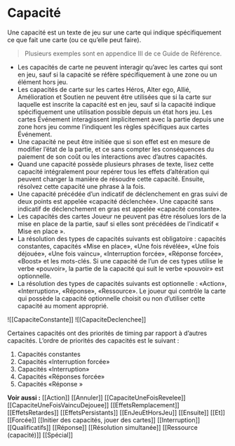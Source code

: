 # Capacité
Une capacité est un texte de jeu sur une carte qui indique spécifiquement ce que fait une carte (ou ce qu’elle peut faire).

>Plusieurs exemples sont en appendice III de ce Guide de Référence.

- Les capacités de carte ne peuvent interagir qu’avec les cartes qui sont en jeu, sauf si la capacité se réfère spécifiquement à une zone ou un élément hors jeu.
- Les capacités de carte sur les cartes Héros, Alter ego, Allié, Amélioration et Soutien ne peuvent être utilisées que si la carte sur laquelle est inscrite la capacité est en jeu, sauf si la capacité indique spécifiquement une utilisation possible depuis un état hors jeu. Les cartes Événement interagissent implicitement avec la partie depuis une zone hors jeu comme l’indiquent les règles spécifiques aux cartes Événement.
- Une capacité ne peut être initiée que si son effet est en mesure de modifier l’état de la partie, et ce sans compter les conséquences du paiement de son coût ou les interactions avec d’autres capacités.
- Quand une capacité possède plusieurs phrases de texte, lisez cette capacité intégralement pour repérer tous les effets d’altération qui peuvent changer la manière de résoudre cette capacité. Ensuite, résolvez cette capacité une phrase à la fois.
- Une capacité précédée d’un indicatif de déclenchement en gras suivi de deux points est appelée «capacité déclenchée». Une capacité sans indicatif de déclenchement en gras est appelée «capacité constante».
- Les capacités des cartes Joueur ne peuvent pas être résolues lors de la mise en place de la partie, sauf si elles sont précédées de l’indicatif « Mise en place ».
- La résolution des types de capacités suivants est obligatoire : capacités constantes, capacités «Mise en place», «Une fois révélée», «Une fois déjouée», «Une fois vaincu», «Interruption forcée», «Réponse forcée», «Boost» et les mots-clés. Si une capacité de l’un de ces types utilise le verbe «pouvoir», la partie de la capacité qui suit le verbe «pouvoir» est optionnelle.
- La résolution des types de capacités suivants est optionnelle : «Action», «Interruption», «Réponse», «Ressource». Le joueur qui contrôle la carte qui possède la capacité optionnelle choisit ou non d’utiliser cette capacité au moment approprié.

![[CapaciteConstante]]
![[CapaciteDeclenchee]]

Certaines capacités ont des priorités de timing par rapport à d’autres capacités.
L’ordre de priorités des capacités est le suivant :
1. Capacités constantes
2. Capacités «Interruption forcée»
3. Capacités «Interruption»
4. Capacités «Réponses forcée»
5. Capacités «Réponse »

**Voir aussi :**
[[Action]]
[[Annuler]]
[[CapaciteUneFoisRevelee]]
[[CapaciteUneFoisVaincuDejouee]]
[[EffetsRemplacement]]
[[EffetsRetardes]]
[[EffetsPersistants]]
[[EnJeuEtHorsJeu]]
[[Ensuite]]
[[Et]]
[[Forcée]]
[[Initier des capacités, jouer des cartes]]
[[Interruption]]
[[Qualificatifs]]
[[Réponse]]
[[Résolution simultanée]]
[[Ressource (capacité)]]
[[Spécial]]